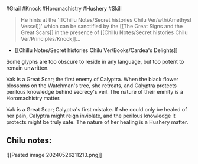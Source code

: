 #Grail #Knock #Horomachistry #Hushery #Skill 

> He hints at the '[[Chillu Notes/Secret histories Chilu Ver/wth/Amethyst Vessel]]' which can be sanctified by the [[The Great Signs and the Great Scars]] in the presence of [[Chillu Notes/Secret histories Chilu Ver/Principles/Knock]]...

- [[Chillu Notes/Secret histories Chilu Ver/Books/Cardea's Delights]]

Some glyphs are too obscure to reside in any language, but too potent to remain unwritten.

Vak is a Great Scar; the first enemy of Calyptra. When the black flower blossoms on the Watchman's tree, she retreats, and Calyptra protects perilous knowledge behind secrecy's veil. The nature of their enmity is a Horomachistry matter.

Vak is a Great Scar; Calyptra's first mistake. If she could only be healed of her pain, Calyptra might reign inviolate, and the perilous knowledge it protects might be truly safe. The nature of her healing is a Hushery matter.

Chilu notes:
- 

![[Pasted image 20240526211213.png]]